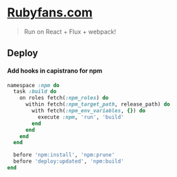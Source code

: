 # [Rubyfans.com](http://rubyfans.com)
> Run on React + Flux + webpack!

Deploy
------
#### Add hooks in capistrano for npm

```ruby
namespace :npm do
  task :build do
    on roles fetch(:npm_roles) do
      within fetch(:npm_target_path, release_path) do
        with fetch(:npm_env_variables, {}) do
          execute :npm, 'run', 'build'
        end
      end
    end
  end

  before 'npm:install', 'npm:prune'
  before 'deploy:updated', 'npm:build'
end
```
